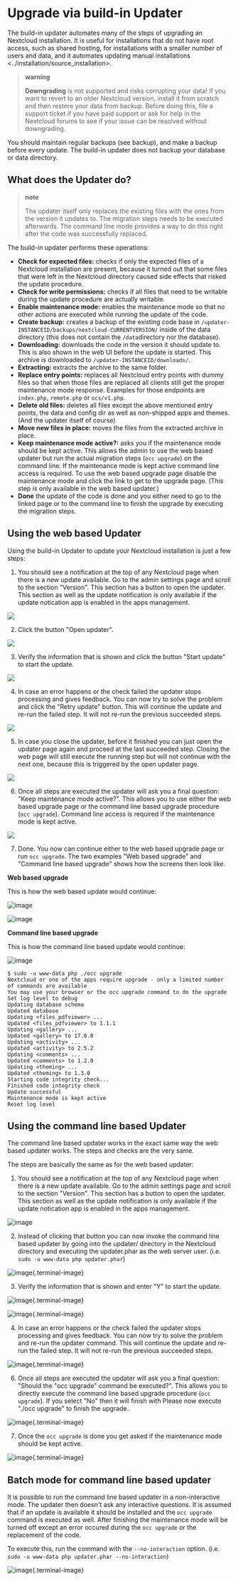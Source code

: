 Upgrade via build-in Updater
============================

The build-in updater automates many of the steps of upgrading an
Nextcloud installation. It is useful for installations that do not have
root access, such as shared hosting, for installations with a smaller
number of users and data, and it automates updating
manual installations &lt;../installation/source\_installation&gt;.

> **warning**
>
> **Downgrading** is not supported and risks corrupting your data! If
> you want to revert to an older Nextcloud version, install it from
> scratch and then restore your data from backup. Before doing this,
> file a support ticket if you have paid support or ask for help in the
> Nextcloud forums to see if your issue can be resolved without
> downgrading.

You should maintain regular backups (see backup), and make a backup
before every update. The build-in updater does not backup your database
or data directory.

What does the Updater do?
-------------------------

> **note**
>
> The updater itself only replaces the existing files with the ones from
> the version it updates to. The migration steps needs to be executed
> afterwards. The command line mode provides a way to do this right
> after the code was successfully replaced.

The build-in updater performs these operations:

-   **Check for expected files:** checks if only the expected files of a
    Nextcloud installation are present, because it turned out that some
    files that were left in the Nextcloud directory caused side effects
    that risked the update procedure.
-   **Check for write permissions:** checks if all files that need to be
    writable during the update procedure are actually writable.
-   **Enable maintenance mode:** enables the maintenance mode so that no
    other actions are executed while running the update of the code.
-   **Create backup:** creates a backup of the existing code base in
    `/updater-INSTANCEID/backups/nextcloud-CURRENTVERSION/` inside of
    the data directory (this does not contain the `/data`directory nor
    the database).
-   **Downloading:** downloads the code in the version it should
    update to. This is also shown in the web UI before the update
    is started. This archive is downloaded to
    `/updater-INSTANCEID/downloads/`.
-   **Extracting:** extracts the archive to the same folder.
-   **Replace entry points:** replaces all Nextcloud entry points with
    dummy files so that when those files are replaced all clients still
    get the proper maintenance mode response. Examples for those
    endpoints are `index.php`, `remote.php` or `ocs/v1.php`.
-   **Delete old files:** deletes all files except the above mentioned
    entry points, the data and config dir as well as non-shipped apps
    and themes. (And the updater itself of course)
-   **Move new files in place:** moves the files from the extracted
    archive in place.
-   **Keep maintenance mode active?:** asks you if the maintenance mode
    should be kept active. This allows the admin to use the web based
    updater but run the actual migration steps (`occ upgrade`) on the
    command line. If the maintenance mode is kept active command line
    access is required. To use the web based upgrade page disable the
    maintenance mode and click the link to get to the upgrade page.
    (This step is only available in the web based updater.)
-   **Done** the update of the code is done and you either need to go to
    the linked page or to the command line to finish the upgrade by
    executing the migration steps.

Using the web based Updater
---------------------------

Using the build-in Updater to update your Nextcloud installation is just
a few steps:

1.  You should see a notification at the top of any Nextcloud page when
    there is a new update available. Go to the admin settings page and
    scroll to the section "Version". This section has a button to open
    the updater. This section as well as the update notification is only
    available if the update notication app is enabled in the
    apps management.

![](images/updater-1-update-available.png)

2.  Click the button "Open updater".

![](images/updater-2-open-updater.png)

3.  Verify the information that is shown and click the button "Start
    update" to start the update.

![](images/updater-3-running-step.png)

4.  In case an error happens or the check failed the updater stops
    processing and gives feedback. You can now try to solve the problem
    and click the "Retry update" button. This will continue the update
    and re-run the failed step. It will not re-run the previous
    succeeded steps.

![](images/updater-4-failed-step.png)

5.  In case you close the updater, before it finished you can just open
    the updater page again and proceed at the last succeeded step.
    Closing the web page will still execute the running step but will
    not continue with the next one, because this is triggered by the
    open updater page.

![](images/updater-5-continue-update.png)

6.  Once all steps are executed the updater will ask you a final
    question: "Keep maintenance mode active?". This allows you to use
    either the web based upgrade page or the command line based upgrade
    procedure (`occ upgrade`). Command line access is required if the
    maintenance mode is kept active.

![](images/updater-6-maintenance-mode.png)

7.  Done. You now can continue either to the web based upgrade page or
    run `occ upgrade`. The two examples "Web based upgrade" and "Command
    line based upgrade" shows how the screens then look like.

**Web based upgrade**

This is how the web based update would continue:

![image](images/updater-7-disable-maintenance.png)

![image](images/updater-9-upgrade-page.png)

**Command line based upgrade**

This is how the command line based update would continue:

![image](images/updater-8-keep-maintenance.png)

``` {.sourceCode .}
$ sudo -u www-data php ./occ upgrade
Nextcloud or one of the apps require upgrade - only a limited number of commands are available
You may use your browser or the occ upgrade command to do the upgrade
Set log level to debug
Updating database schema
Updated database
Updating <files_pdfviewer> ...
Updated <files_pdfviewer> to 1.1.1
Updating <gallery> ...
Updated <gallery> to 17.0.0
Updating <activity> ...
Updated <activity> to 2.5.2
Updating <comments> ...
Updated <comments> to 1.2.0
Updating <theming> ...
Updated <theming> to 1.3.0
Starting code integrity check...
Finished code integrity check
Update successful
Maintenance mode is kept active
Reset log level
```

Using the command line based Updater
------------------------------------

The command line based updater works in the exact same way the web based
updater works. The steps and checks are the very same.

The steps are basically the same as for the web based updater:

1.  You should see a notification at the top of any Nextcloud page when
    there is a new update available. Go to the admin settings page and
    scroll to the section "Version". This section has a button to open
    the updater. This section as well as the update notification is only
    available if the update notication app is enabled in the
    apps management.

![image](images/updater-1-update-available.png)

2.  Instead of clicking that button you can now invoke the command line
    based updater by going into the updater/ directory in the Nextcloud
    directory and executing the updater.phar as the web server user.
    (i.e. `sudo -u www-data php updater.phar`)

![image](images/updater-cli-2-start-updater.png){.terminal-image}

3.  Verify the information that is shown and enter "Y" to start
    the update.

![image](images/updater-cli-3-running-step.png){.terminal-image}

![image](images/updater-cli-4-failed-step.png){.terminal-image}

4.  In case an error happens or the check failed the updater stops
    processing and gives feedback. You can now try to solve the problem
    and re-run the updater command. This will continue the update and
    re-run the failed step. It will not re-run the previous
    succeeded steps.

![image](images/updater-cli-5-continue-update.png){.terminal-image}

6.  Once all steps are executed the updater will ask you a final
    question: "Should the "occ upgrade" command be executed?". This
    allows you to directly execute the command line based upgrade
    procedure (`occ upgrade`). If you select "No" then it will finish
    with Please now execute "./occ upgrade" to finish the upgrade..

![image](images/updater-cli-6-run-command.png){.terminal-image}

7.  Once the `occ upgrade` is done you get asked if the maintenance mode
    should be kept active.

![image](images/updater-cli-7-maintenance.png){.terminal-image}

Batch mode for command line based updater
-----------------------------------------

It is possible to run the command line based updater in a
non-interactive mode. The updater then doesn't ask any interactive
questions. It is assumed that if an update is available it should be
installed and the `occ upgrade` command is executed as well. After
finishing the maintenance mode will be turned off except an error
occured during the `occ upgrade` or the replacement of the code.

To execute this, run the command with the `--no-interaction` option.
(i.e. `sudo -u www-data php updater.phar --no-interaction`)

![image](images/updater-cli-8-no-interaction.png){.terminal-image}
